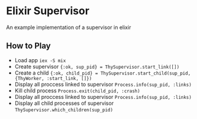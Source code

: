 # Elixir Supervisor

An example implementation of a supervisor in elixir

## How to Play

- Load app `iex -S mix`
- Create supervisor `{:ok, sup_pid} = ThySupervisor.start_link([])`
- Create a child `{:ok, child_pid} = ThySupervisor.start_child(sup_pid, {ThyWorker, :start_link, []})`
- Display all proccess linked to supervisor `Process.info(sup_pid, :links)`
- Kill child process `Process.exit(child_pid, :crash)`
- Display all proccess linked to supervisor `Process.info(sup_pid, :links)`
- Display all child processes of supervisor `ThySupervisor.which_children(sup_pid)`


